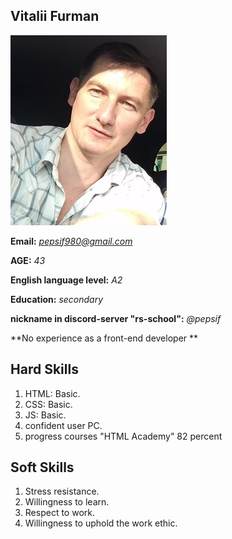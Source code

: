 ## Vitalii Furman 

![foto ](/foto.jpg "My foto")

**Email:** *pepsif980@gmail.com*

**AGE:** *43*

**English language level:** *A2*

**Education:** *secondary*

**nickname in discord-server "rs-school":**  *@pepsif*

**No experience as a front-end developer **

Hard Skills
--------- 
1. HTML: Basic.
2. CSS: Basic.
3. JS: Basic.
4. confident user PC.
5. progress courses "HTML Academy" 82 percent
  
Soft Skills
-----------
1. Stress resistance.
2. Willingness to learn.
3. Respect to work.
4. Willingness to uphold the work ethic.

